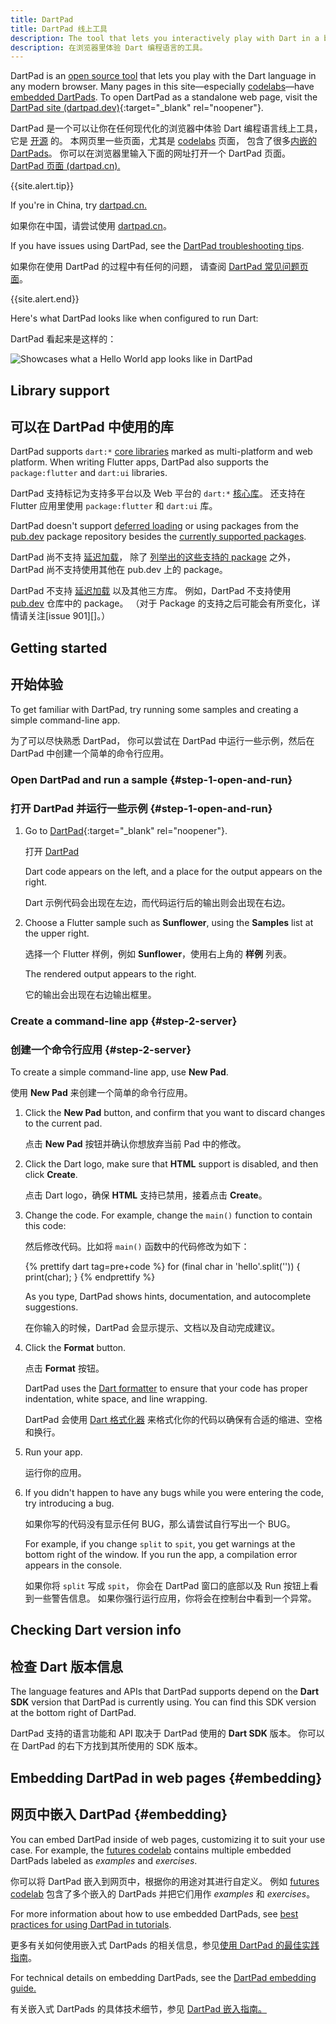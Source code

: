 ```yaml
---
title: DartPad
title: DartPad 线上工具
description: The tool that lets you interactively play with Dart in a browser.
description: 在浏览器里体验 Dart 编程语言的工具。
---
```


DartPad is an [open source tool](https://github.com/dart-lang/dart-pad)
that lets you play with the Dart language in any modern browser.
Many pages in this site—especially [codelabs](/codelabs)—have
[embedded DartPads](#embedding).
To open DartPad as a standalone web page, visit 
the [DartPad site (dartpad.dev)][DartPad]{:target="_blank" rel="noopener"}.

DartPad 是一个可以让你在任何现代化的浏览器中体验 Dart 编程语言线上工具，
它是 [开源](https://github.com/dart-lang/dart-pad) 的。
本网页里一些页面，尤其是 [codelabs](/codelabs) 页面，
包含了很多[内嵌的 DartPads](#embedding)。
你可以在浏览器里输入下面的网址打开一个 DartPad 页面。
<a href="{{site.dartpad}}"
target="_blank">DartPad 页面 (dartpad.cn).</a>

{{site.alert.tip}}

  If you're in China, try [dartpad.cn.](https://dartpad.cn)
  
  如果你在中国，请尝试使用 [dartpad.cn](https://dartpad.cn)。

  If you have issues using DartPad, see the [DartPad troubleshooting
  tips](/tools/dartpad/troubleshoot).
  
  如果你在使用 DartPad 的过程中有任何的问题，
  请查阅 [DartPad 常见问题页面](/tools/dartpad/troubleshoot)。
  
{{site.alert.end}}

Here's what DartPad looks like when configured to run Dart:

DartPad 看起来是这样的：

<img 
   src="/assets/img/dartpad-hello.png" 
   alt="Showcases what a Hello World app looks like in DartPad">


## Library support

## 可以在 DartPad 中使用的库

DartPad supports `dart:*` [core libraries](/guides/libraries) marked as
multi-platform and web platform. When writing Flutter apps,
DartPad also supports the `package:flutter`
and `dart:ui` libraries.

DartPad 支持标记为支持多平台以及 Web 平台的 `dart:*` [核心库](/guides/libraries)。
还支持在 Flutter 应用里使用 `package:flutter` 和 `dart:ui` 库。

DartPad doesn't support [deferred loading][] 
or using packages from the [pub.dev]({{site.pub}}) package repository
besides the [currently supported packages][].

DartPad 尚不支持 [延迟加载][deferred loading]，
除了 [列举出的这些支持的 package][currently supported packages] 之外，
DartPad 尚不支持使用其他在 pub.dev 上的 package。

[currently supported packages]: https://github.com/dart-lang/dart-pad/wiki/Package-and-plugin-support#currently-supported-packages

DartPad 不支持 [延迟加载][deferred loading] 以及其他三方库。
例如，DartPad 不支持使用 [pub.dev]({{site.pub}}) 仓库中的 package。
（对于 Package 的支持之后可能会有所变化，详情请关注[issue 901][]。）

## Getting started

## 开始体验

To get familiar with DartPad,
try running some samples and creating a simple command-line app.

为了可以尽快熟悉 DartPad，
你可以尝试在 DartPad 中运行一些示例，然后在 DartPad 中创建一个简单的命令行应用。

### Open DartPad and run a sample {#step-1-open-and-run}

### 打开 DartPad 并运行一些示例 {#step-1-open-and-run}

1. Go to [DartPad][]{:target="_blank" rel="noopener"}.

   打开 [DartPad][]
   
   Dart code appears on the left, and 
   a place for the output appears on the right.

   Dart 示例代码会出现在左边，而代码运行后的输出则会出现在右边。


2. Choose a Flutter sample such as **Sunflower**, 
   using the **Samples** list at the upper right.

   选择一个 Flutter 样例，例如 **Sunflower**，使用右上角的 **样例** 列表。
   
   The rendered output appears to the right.

   它的输出会出现在右边输出框里。
  </li>
</ol>


### Create a command-line app {#step-2-server}

### 创建一个命令行应用 {#step-2-server}

To create a simple command-line app, use **New Pad**.

使用 **New Pad** 来创建一个简单的命令行应用。

1. Click the **New Pad** button,
   and confirm that you want to discard changes to the current pad.

   点击 **New Pad** 按钮并确认你想放弃当前 Pad 中的修改。

2. Click the Dart logo, make sure that **HTML** support is disabled,
   and then click **Create**.

   点击 Dart logo，确保 **HTML** 支持已禁用，接着点击 **Create**。

3. Change the code. For example, change the `main()` function
   to contain this code: 

   然后修改代码。比如将 `main()` 函数中的代码修改为如下：

   <!-- library-tour/string-tests/bin/main.dart -->
   {% prettify dart tag=pre+code %}
   for (final char in 'hello'.split('')) {
     print(char);
   }
   {% endprettify %}  
   
   As you type, DartPad shows hints, documentation,
   and autocomplete suggestions.

   在你输入的时候，DartPad 会显示提示、文档以及自动完成建议。

4. Click the **Format** button.  

   点击 **Format** 按钮。

   DartPad uses the [Dart formatter](/tools/dart-format)
   to ensure that your code has proper indentation, white space,
   and line wrapping.

   DartPad 会使用 [Dart 格式化器](https://github.com/dart-lang/dart_style#readme) 
   来格式化你的代码以确保有合适的缩进、空格和换行。

5. Run your app.

   运行你的应用。

6. If you didn't happen to have any bugs while you were entering the code,
   try introducing a bug.  

   如果你写的代码没有显示任何 BUG，那么请尝试自行写出一个 BUG。

   For example, if you change `split` to `spit`,
   you get warnings at the bottom right of the window.
   If you run the app, a compilation error appears in the console.

   如果你将 `split` 写成 `spit`，
   你会在 DartPad 窗口的底部以及 Run 按钮上看到一些警告信息。
   如果你强行运行应用，你将会在控制台中看到一个异常。



## Checking Dart version info

## 检查 Dart 版本信息

The language features and APIs that DartPad supports depend on the
**Dart SDK** version that DartPad is currently using.
You can find this SDK version at the bottom right of DartPad.

DartPad 支持的语言功能和 API 取决于 DartPad 使用的 **Dart SDK** 版本。
你可以在 DartPad 的右下方找到其所使用的 SDK 版本。

## Embedding DartPad in web pages {#embedding}

## 网页中嵌入 DartPad {#embedding}

You can embed DartPad inside of web pages,
customizing it to suit your use case.
For example, the [futures codelab][]
contains multiple embedded DartPads
labeled as _examples_ and _exercises_.

你可以将 DartPad 嵌入到网页中，根据你的用途对其进行自定义。
例如 [futures codelab][] 包含了多个嵌入的 DartPads
并把它们用作 _examples_ 和 _exercises_。

For more information about how to use embedded DartPads, see
[best practices for using DartPad in tutorials][].

更多有关如何使用嵌入式 DartPads 的相关信息，参见[使用 DartPad 的最佳实践指南][best practices for using DartPad in tutorials]。

For technical details on embedding DartPads, see the
[DartPad embedding guide.][]

有关嵌入式 DartPads 的具体技术细节，参见 [DartPad 嵌入指南。][DartPad embedding guide.]

[DartPad]: {{site.dartpad}}
[best practices for using DartPad in tutorials]: /resources/dartpad-best-practices
[DartPad embedding guide.]: https://github.com/dart-lang/dart-pad/wiki/Embedding-Guide
[deferred loading]: /guides/language/language-tour#lazily-loading-a-library
[futures codelab]: /codelabs/async-await
